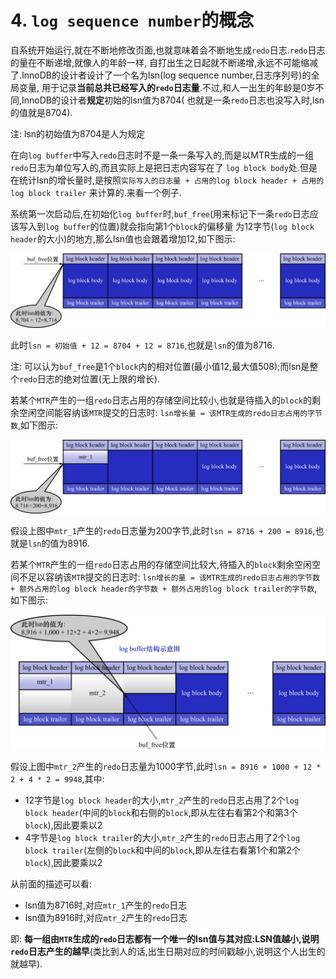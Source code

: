 # 4. `log sequence number`的概念

自系统开始运行,就在不断地修改页面,也就意味着会不断地生成`redo`日志.`redo`日志的量在不断递增,就像人的年龄一样,
自打出生之日起就不断递增,永远不可能缩减了.InnoDB的设计者设计了一个名为lsn(log sequence number,日志序列号)的全局变量,
用于记录**当前总共已经写入的`redo`日志量**.不过,和人一出生的年龄是0岁不同,InnoDB的设计者**规定**初始的lsn值为8704(
也就是一条`redo`日志也没写入时,lsn的值就是8704).

注: lsn的初始值为8704是人为规定

在向`log buffer`中写入`redo`日志时不是一条一条写入的,而是以MTR生成的一组`redo`日志为单位写入的,而且实际上是把日志内容写在了
`log block body`处.但是在统计lsn的增长量时,是按照`实际写入的日志量 + 占用的log block header + 占用的log block trailer`
来计算的.来看一个例子.

系统第一次启动后,在初始化`log buffer`时,`buf_free`(用来标记下一条`redo`日志应该写入到`log buffer`的位置)就会指向第1个`block`的偏移量
为12字节(`log block header`的大小)的地方,那么lsn值也会跟着增加12,如下图示:

![初始log_buffer结构示意图](./img/初始log_buffer结构示意图.jpg)

此时`lsn = 初始值 + 12 = 8704 + 12 = 8716`,也就是`lsn`的值为8716.

注: 可以认为`buf_free`是1个`block`内的相对位置(最小值12,最大值508);而lsn是整个`redo`日志的绝对位置(无上限的增长).

若某个`MTR`产生的一组`redo`日志占用的存储空间比较小,也就是待插入的`block`的剩余空闲空间能容纳该`MTR`提交的日志时:
`lsn增长量 = 该MTR生成的redo日志占用的字节数`,如下图示:

![mtr_1生成的redo日志写入log_buffer后](./img/mtr_1生成的redo日志写入log_buffer后.jpg)

假设上图中`mtr_1`产生的`redo`日志量为200字节,此时`lsn = 8716 + 200 = 8916`,也就是`lsn`的值为8916.

若某个`MTR`产生的一组`redo`日志占用的存储空间比较大,待插入的`block`剩余空闲空间不足以容纳该`MTR`提交的日志时:
`lsn增长的量 = 该MTR生成的redo日志占用的字节数 + 额外占用的log block header的字节数 + 额外占用的log block trailer的字节数`,如下图示:

![mtr_2生成的redo日志写入log_buffer后](./img/mtr_2生成的redo日志写入log_buffer后.jpg)

假设上图中`mtr_2`产生的`redo`日志量为1000字节,此时`lsn = 8916 + 1000 + 12 * 2 + 4 * 2 = 9948`,其中:

- 12字节是`log block header`的大小,`mtr_2`产生的`redo`日志占用了2个`log block header`(中间的`block`和右侧的`block`,即从左往右看第2个和第3个`block`),因此要乘以2
- 4字节是`log block trailer`的大小,`mtr_2`产生的`redo`日志占用了2个`log block trailer`(左侧的`block`和中间的`block`,即从左往右看第1个和第2个`block`),因此要乘以2

从前面的描述可以看:

- lsn值为8716时,对应`mtr_1`产生的`redo`日志
- lsn值为8916时,对应`mtr_2`产生的`redo`日志

即: **每一组由`MTR`生成的`redo`日志都有一个唯一的lsn值与其对应:LSN值越小,说明`redo`日志产生的越早**(类比到人的话,出生日期对应的时间戳越小,说明这个人出生的就越早).
